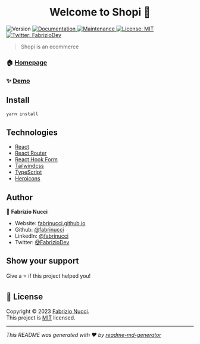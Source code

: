 <h1 align="center">Welcome to Shopi 👋</h1>
<p>
  <img alt="Version" src="https://img.shields.io/badge/version-0.0.1-blue.svg?cacheSeconds=2592000" />
  <a href="https://github.com/fabrinucci/react-shopi#readme" target="_blank">
    <img alt="Documentation" src="https://img.shields.io/badge/documentation-yes-brightgreen.svg" />
  </a>
  <a href="https://github.com/fabrinucci/react-shopi/graphs/commit-activity" target="_blank">
    <img alt="Maintenance" src="https://img.shields.io/badge/Maintained%3F-yes-green.svg" />
  </a>
  <a href="https://github.com/fabrinucci/react-shopi/blob/main/LICENSE" target="_blank">
    <img alt="License: MIT" src="https://img.shields.io/badge/license-MIT-yellow.svg" />
  </a>
  <a href="https://twitter.com/FabrizioDev" target="_blank">
    <img alt="Twitter: FabrizioDev" src="https://img.shields.io/twitter/follow/FabrizioDev.svg?style=social" />
  </a>
</p>

> Shopi is an ecommerce

### 🏠 [Homepage](https://github.com/fabrinucci/react-shopi)

### ✨ [Demo](https://shopi-lovat.vercel.app/)

## Install

```sh
yarn install
```

## Technologies

- [React](https://react.dev/)
- [React Router](https://reactrouter.com/en/main)
- [React Hook Form](https://react-hook-form.com/)
- [Tailwindcss](https://tailwindcss.com/)
- [TypeScript](https://www.typescriptlang.org/)
- [Heroicons](https://heroicons.com/)

## Author

👤 **Fabrizio Nucci**

- Website: [fabrinucci.github.io](fabrinucci.github.io)
- Github: [@fabrinucci](https://github.com/fabrinucci)
- LinkedIn: [@fabrinucci](https://linkedin.com/in/fabrinucci)
- Twitter: [@FabrizioDev](https://twitter.com/FabrizioDev)

## Show your support

Give a ⭐️ if this project helped you!

## 📝 License

Copyright © 2023 [Fabrizio Nucci](https://github.com/fabrinucci).<br />
This project is [MIT](https://github.com/fabrinucci/react-shopi/blob/main/LICENSE) licensed.

---

_This README was generated with ❤️ by [readme-md-generator](https://github.com/kefranabg/readme-md-generator)_
